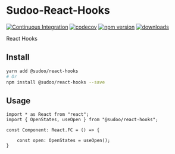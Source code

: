 # Sudoo-React-Hooks

[![Continuous Integration](https://github.com/SudoDotDog/Sudoo-React-Hooks/actions/workflows/ci.yml/badge.svg)](https://github.com/SudoDotDog/Sudoo-React-Hooks/actions/workflows/ci.yml)
[![codecov](https://codecov.io/gh/SudoDotDog/Sudoo-React-Hooks/branch/master/graph/badge.svg)](https://codecov.io/gh/SudoDotDog/Sudoo-React-Hooks)
[![npm version](https://badge.fury.io/js/%40sudoo%2Freact-hooks.svg)](https://badge.fury.io/js/%40sudoo%2Freact-hooks)
[![downloads](https://img.shields.io/npm/dm/@sudoo/react-hooks.svg)](https://www.npmjs.com/package/@sudoo/react-hooks)

React Hooks

## Install

```sh
yarn add @sudoo/react-hooks
# Or
npm install @sudoo/react-hooks --save
```

## Usage

```tsx
import * as React from "react";
import { OpenStates, useOpen } from "@sudoo/react-hooks";

const Component: React.FC = () => {

    const open: OpenStates = useOpen();
}
```
